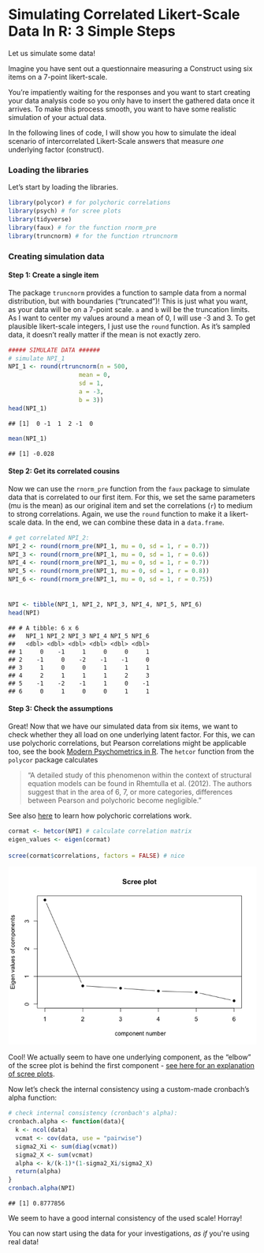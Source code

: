 Simulating Correlated Likert-Scale Data In R: 3 Simple Steps
================

Let us simulate some data!

Imagine you have sent out a questionnaire measuring a Construct using
six items on a 7-point likert-scale.

You’re impatiently waiting for the responses and you want to start
creating your data analysis code so you only have to insert the gathered
data once it arrives. To make this process smooth, you want to have some
realistic simulation of your actual data.

In the following lines of code, I will show you how to simulate the
ideal scenario of intercorrelated Likert-Scale answers that measure
*one* underlying factor (construct).

### Loading the libraries

Let’s start by loading the libraries.

``` r
library(polycor) # for polychoric correlations
library(psych) # for scree plots
library(tidyverse)
library(faux) # for the function rnorm_pre
library(truncnorm) # for the function rtruncnorm
```

### Creating simulation data

#### Step 1: Create a single item

The package `truncnorm` provides a function to sample data from a normal
distribution, but with boundaries (“truncated”)! This is just what you
want, as your data will be on a 7-point scale. `a` and `b` will be the
truncation limits. As I want to center my values around a mean of 0, I
will use -3 and 3. To get plausible likert-scale integers, I just use
the `round` function. As it’s sampled data, it doesn’t really matter if
the mean is not exactly zero.

``` r
##### SIMULATE DATA ######
# simulate NPI_1
NPI_1 <- round(rtruncnorm(n = 500, 
                    mean = 0, 
                    sd = 1,
                    a = -3,
                    b = 3))
head(NPI_1)
```

    ## [1]  0 -1  1  2 -1  0

``` r
mean(NPI_1)
```

    ## [1] -0.028

#### Step 2: Get its correlated cousins

Now we can use the `rnorm_pre` function from the `faux` package to
simulate data that is correlated to our first item. For this, we set the
same parameters (mu is the mean) as our original item and set the
correlations (`r`) to medium to strong correlations. Again, we use the
`round` function to make it a likert-scale data. In the end, we can
combine these data in a `data.frame`.

``` r
# get correlated NPI_2:
NPI_2 <- round(rnorm_pre(NPI_1, mu = 0, sd = 1, r = 0.7))
NPI_3 <- round(rnorm_pre(NPI_1, mu = 0, sd = 1, r = 0.6))
NPI_4 <- round(rnorm_pre(NPI_1, mu = 0, sd = 1, r = 0.7))
NPI_5 <- round(rnorm_pre(NPI_1, mu = 0, sd = 1, r = 0.8))
NPI_6 <- round(rnorm_pre(NPI_1, mu = 0, sd = 1, r = 0.75))


NPI <- tibble(NPI_1, NPI_2, NPI_3, NPI_4, NPI_5, NPI_6)
head(NPI)
```

    ## # A tibble: 6 x 6
    ##   NPI_1 NPI_2 NPI_3 NPI_4 NPI_5 NPI_6
    ##   <dbl> <dbl> <dbl> <dbl> <dbl> <dbl>
    ## 1     0    -1     1     0     0     1
    ## 2    -1     0    -2    -1    -1     0
    ## 3     1     0     0     1     1     1
    ## 4     2     1     1     1     2     3
    ## 5    -1    -2    -1     1     0    -1
    ## 6     0     1     0     0     1     1

#### Step 3: Check the assumptions

Great! Now that we have our simulated data from six items, we want to
check whether they all load on one underlying latent factor. For this,
we can use polychoric correlations, but Pearson correlations might be
applicable too, see the book [Modern Psychometrics in
R](https://scholar.harvard.edu/mair/publications/modern-psychometrics-r).
The `hetcor` function from the `polycor` package calculates

> “A detailed study of this phenomenon within the context of structural
> equation models can be found in Rhemtulla et al. (2012). The authors
> suggest that in the area of 6, 7, or more categories, differences
> between Pearson and polychoric become negligible.”

See also
[here](https://www.r-bloggers.com/2021/02/how-does-polychoric-correlation-work-aka-ordinal-to-ordinal-correlation/)
to learn how polychoric correlations work.

``` r
cormat <- hetcor(NPI) # calculate correlation matrix
eigen_values <- eigen(cormat)

scree(cormat$correlations, factors = FALSE) # nice
```

![](2021-06-04-simulating-correlated-likert-scale-data_files/figure-gfm/unnamed-chunk-4-1.png)<!-- -->

Cool! We actually seem to have one underlying component, as the “elbow”
of the scree plot is behind the first component - [see here for an
explanation of scree plots](https://en.wikipedia.org/wiki/Scree_plot).

Now let’s check the internal consistency using a custom-made cronbach’s
alpha function:

``` r
# check internal consistency (cronbach's alpha):
cronbach.alpha <- function(data){
  k <- ncol(data)
  vcmat <- cov(data, use = "pairwise")
  sigma2_Xi <- sum(diag(vcmat))
  sigma2_X <- sum(vcmat)
  alpha <- k/(k-1)*(1-sigma2_Xi/sigma2_X)
  return(alpha)
}
cronbach.alpha(NPI) 
```

    ## [1] 0.8777856

We seem to have a good internal consistency of the used scale! Horray!

You can now start using the data for your investigations, _as if_ you're using real data!